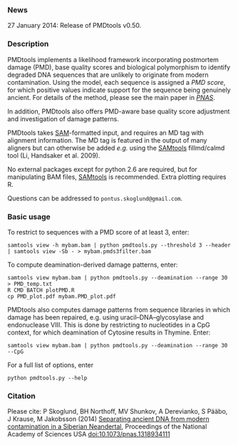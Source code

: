 ### News ###
27 January 2014: Release of PMDtools v0.50.

### Description ###
PMDtools implements a likelihood framework incorporating postmortem damage (PMD), base quality scores and biological polymorphism to identify degraded DNA sequences that are unlikely to originate from modern contamination. Using the model, each sequence is assigned a _PMD score_, for which positive values indicate support for the sequence being genuinely ancient. For details of the method, please see the main paper in _[PNAS](http://www.pnas.org/content/early/2014/01/23/1318934111.abstract)_.

In addition, PMDtools also offers PMD-aware base quality score adjustment and investigation of damage patterns.

PMDtools takes [SAM](http://samtools.sourceforge.net/SAM1.pdf)-formatted input, and requires an MD tag with alignment information. The MD tag is featured in the output of many aligners but can otherwise be added _e.g._ using the [SAMtools](http://samtools.sourceforge.net/) fillmd/calmd tool (Li, Handsaker et al. 2009).

No external packages except for python 2.6 are required, but for manipulating BAM files, [SAMtools](http://samtools.sourceforge.net/) is recommended. Extra plotting requires R.

Questions can be addressed to `pontus.skoglund@gmail.com`.


### Basic usage ###

To restrict to sequences with a PMD score of at least 3, enter:

```
samtools view -h mybam.bam | python pmdtools.py --threshold 3 --header | samtools view -Sb - > mybam.pmds3filter.bam
```



To compute deamination-derived damage patterns, enter:

```
samtools view mybam.bam | python pmdtools.py --deamination --range 30 > PMD_temp.txt
R CMD BATCH plotPMD.R
cp PMD_plot.pdf mybam.PMD_plot.pdf
```


PMDtools also computes damage patterns from sequence libraries in which damage has been repaired, e.g. using uracil–DNA–glycosylase and endonuclease VIII. This is done by restricting to nucleotides in a CpG context, for which deamination of Cytosine results in Thymine. Enter:

```
samtools view mybam.bam | python pmdtools.py --deamination --range 30 --CpG
```



For a full list of options, enter

```
python pmdtools.py --help
```

### Citation ###
Please cite:
P Skoglund, BH Northoff, MV Shunkov, A Derevianko, S Pääbo, J Krause, M Jakobsson (2014) [Separating ancient DNA from modern contamination in a Siberian Neandertal](https://docs.google.com/file/d/0BzxpmkTnJX5AZWxLaHh1Q1hheXc/),  Proceedings of the National Academy of Sciences USA [doi:10.1073/pnas.1318934111](http://dx.doi.org/10.1073/pnas.1318934111)